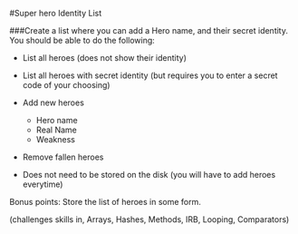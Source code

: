#Super hero Identity List

###Create a list where you can add a Hero name, and their secret identity. You should be able to do the following:

- List all heroes (does not show their identity)
- List all heroes with secret identity (but requires you to enter a secret code of your choosing)
- Add new heroes
	- Hero name
	- Real Name
	- Weakness

- Remove fallen heroes
- Does not need to be stored on the disk (you will have to add heroes everytime)

Bonus points:
Store the list of heroes in some form.

(challenges skills in, Arrays, Hashes, Methods, IRB, Looping, Comparators)

